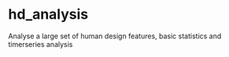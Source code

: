 # hd_analysis
Analyse a large set of human design features, basic statistics and timerseries analysis
